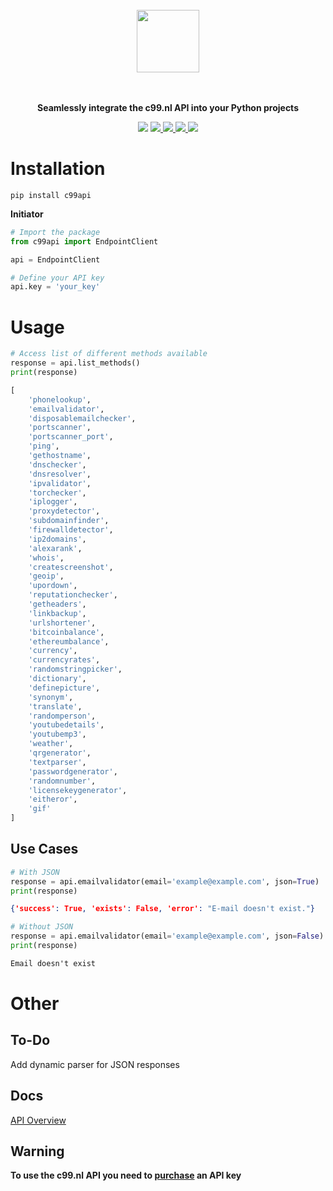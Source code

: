 <p align="center">
<br><br><br>
<a https://api.c99.nl/"><img src="https://api.c99.nl/assets/images/logo.png" width="100px"></a>
<br><br><br>
</p>

<p align="center">
<b>Seamlessly integrate the c99.nl API into your Python projects</b>
</p>

<p align=center>
<a href="https://pypi.org/project/c99api/"><img src="https://badgen.net/pypi/v/c99api/"></a>
<a href="https://github.com/Haste171/c99-api/releases"><img src="https://badgen.net/github/release/Haste171/c99-api">
<a href="https://gitHub.com/Haste171/c99-api/graphs/commit-activity"><img src="https://img.shields.io/badge/Maintained%3F-yes-green.svg">
<a href="https://github.com/Haste171/c99-api/blob/master/LICENSE"><img src="https://img.shields.io/github/license/Haste171/c99-api">
<a href="http://makeapullrequest.com"><img src="https://img.shields.io/badge/PRs-welcome-brightgreen.svg?style=flat-square">

</a>

# Installation

```
pip install c99api
```

**Initiator**
```python
# Import the package
from c99api import EndpointClient

api = EndpointClient

# Define your API key
api.key = 'your_key'
```

# Usage

```python 
# Access list of different methods available
response = api.list_methods()
print(response)
```
```python
[
    'phonelookup',
    'emailvalidator',
    'disposablemailchecker',
    'portscanner',
    'portscanner_port',
    'ping',
    'gethostname',
    'dnschecker',
    'dnsresolver',
    'ipvalidator',
    'torchecker',
    'iplogger',
    'proxydetector',
    'subdomainfinder',
    'firewalldetector',
    'ip2domains',
    'alexarank',
    'whois',
    'createscreenshot',
    'geoip',
    'upordown',
    'reputationchecker',
    'getheaders',
    'linkbackup',
    'urlshortener',
    'bitcoinbalance',
    'ethereumbalance',
    'currency',
    'currencyrates',
    'randomstringpicker',
    'dictionary',
    'definepicture',
    'synonym',
    'translate',
    'randomperson',
    'youtubedetails',
    'youtubemp3',
    'weather',
    'qrgenerator',
    'textparser',
    'passwordgenerator',
    'randomnumber',
    'licensekeygenerator',
    'eitheror',
    'gif'
]
```

## Use Cases
```python
# With JSON
response = api.emailvalidator(email='example@example.com', json=True)
print(response)
```
```json
{'success': True, 'exists': False, 'error': "E-mail doesn't exist."}
```


```python
# Without JSON
response = api.emailvalidator(email='example@example.com', json=False)
print(response)
```
```md
Email doesn't exist
```

# Other

## To-Do
Add dynamic parser for JSON responses


## Docs

[API Overview](https://api.c99.nl/dashboard/api_overview)

## Warning

**To use the c99.nl API you need to [purchase](https://api.c99.nl/dashboard/shop) an API key**


